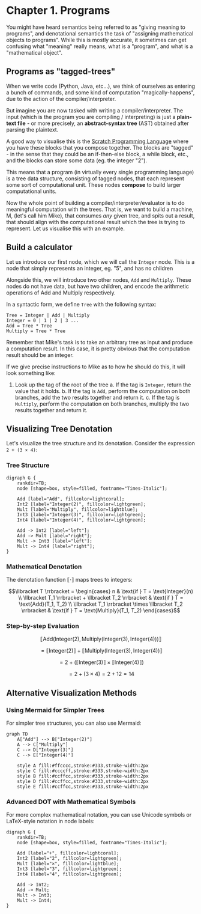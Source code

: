 # Chapter 1. Programs

You might have heard semantics being referred to as "giving meaning to programs", and denotational semantics the task of "assigning mathematical objects to programs". While this is mostly accurate, it sometimes can get confusing what "meaning" really means, what is a "program", and what is a "mathematical object".

## Programs as "tagged-trees"

When we write code (Python, Java, etc...), we think of ourselves as entering a bunch of commands, and some kind of computation "magically-happens", due to the action of the compiler/interpreter.  

But imagine you are now tasked with writing a compiler/interpreter. The input (which is the program you are compiling / interpreting) is just a **plain-text file** - or more precisely, an **abstract-syntax tree** (AST) obtained after parsing the plaintext.  

A good way to visualise this is the [Scratch Programming Language](https://miro.medium.com/v2/resize:fit:4800/format:webp/0*FI4oCrDhbyc-HQ-Z.png) where you have these blocks that you compose together. The blocks are "tagged" - in the sense that they could be an if-then-else block, a while block, etc., and the blocks can store some data (eg. the integer "2").  

This means that a program (in virtually every single programming language) is a tree data structure, consisting of tagged nodes, that each represent some sort of computational unit. These nodes **compose** to build larger computational units.  

Now the whole point of building a compiler/interpreter/evaluator is to do meaningful computation with the trees. That is, we want to build a machine, M, (let's call him Mike), that consumes *any* given tree, and spits out a result, that should align with the computational result which the tree is trying to represent. Let us visualise this with an example.

## Build a calculator

Let us introduce our first node, which we will call the `Integer` node. This is a node that simply represents an integer, eg. "5", and has no children

Alongside this, we will introduce two other nodes, `Add` and `Multiply`. These nodes do not have data, but have two children, and encode the arithmetic operations of Add and Multiply respectively.  

In a syntactic form, we define `Tree` with the following syntax:
```
Tree = Integer | Add | Multiply
Integer = 0 | 1 | 2 | 3 ...
Add = Tree * Tree
Multiply = Tree * Tree
```

Remember that Mike's task is to take an arbitrary tree as input and produce a computation result. In this case, it is pretty obvious that the computation result should be an integer. 

If we give precise instructions to Mike as to how he should do this, it will look something like:

1. Look up the tag of the root of the tree
    a. If the tag is `Integer`, return the value that it holds.
    b. If the tag is `Add`, perform the computation on both branches, add the two results together and return it.
    c. If the tag is `Multiply`, perform the computation on both branches, multiply the two results together and return it.

## Visualizing Tree Denotation

Let's visualize the tree structure and its denotation. Consider the expression `2 + (3 × 4)`:

### Tree Structure

```{graphviz}
digraph G {
    rankdir=TB;
    node [shape=box, style=filled, fontname="Times-Italic"];
    
    Add [label="Add", fillcolor=lightcoral];
    Int2 [label="Integer(2)", fillcolor=lightgreen];
    Mult [label="Multiply", fillcolor=lightblue];
    Int3 [label="Integer(3)", fillcolor=lightgreen];
    Int4 [label="Integer(4)", fillcolor=lightgreen];
    
    Add -> Int2 [label="left"];
    Add -> Mult [label="right"];
    Mult -> Int3 [label="left"];
    Mult -> Int4 [label="right"];
}
```

### Mathematical Denotation

The denotation function $\llbracket \cdot \rrbracket$ maps trees to integers:

$$\llbracket T \rrbracket = \begin{cases}
n & \text{if } T = \text{Integer}(n) \\
\llbracket T_1 \rrbracket + \llbracket T_2 \rrbracket & \text{if } T = \text{Add}(T_1, T_2) \\
\llbracket T_1 \rrbracket \times \llbracket T_2 \rrbracket & \text{if } T = \text{Multiply}(T_1, T_2)
\end{cases}$$

### Step-by-step Evaluation

$$\llbracket \text{Add}(\text{Integer}(2), \text{Multiply}(\text{Integer}(3), \text{Integer}(4))) \rrbracket$$

$$= \llbracket \text{Integer}(2) \rrbracket + \llbracket \text{Multiply}(\text{Integer}(3), \text{Integer}(4)) \rrbracket$$

$$= 2 + (\llbracket \text{Integer}(3) \rrbracket \times \llbracket \text{Integer}(4) \rrbracket)$$

$$= 2 + (3 \times 4) = 2 + 12 = 14$$

## Alternative Visualization Methods

### Using Mermaid for Simpler Trees

For simpler tree structures, you can also use Mermaid:

```{mermaid}
graph TD
    A["Add"] --> B["Integer(2)"]
    A --> C["Multiply"]
    C --> D["Integer(3)"]
    C --> E["Integer(4)"]
    
    style A fill:#ffcccc,stroke:#333,stroke-width:2px
    style C fill:#ccccff,stroke:#333,stroke-width:2px
    style B fill:#ccffcc,stroke:#333,stroke-width:2px
    style D fill:#ccffcc,stroke:#333,stroke-width:2px
    style E fill:#ccffcc,stroke:#333,stroke-width:2px
```

### Advanced DOT with Mathematical Symbols

For more complex mathematical notation, you can use Unicode symbols or LaTeX-style notation in node labels:

```{graphviz}
digraph G {
    rankdir=TB;
    node [shape=box, style=filled, fontname="Times-Italic"];
    
    Add [label="+", fillcolor=lightcoral];
    Int2 [label="2", fillcolor=lightgreen];
    Mult [label="×", fillcolor=lightblue];
    Int3 [label="3", fillcolor=lightgreen];
    Int4 [label="4", fillcolor=lightgreen];
    
    Add -> Int2;
    Add -> Mult;
    Mult -> Int3;
    Mult -> Int4;
}
```
